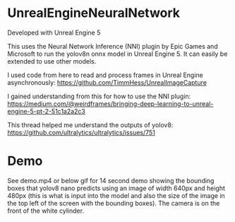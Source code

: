# UnrealEngineNeuralNetwork

Developed with Unreal Engine 5

This uses the Neural Network Inference (NNI) plugin by Epic Games and Microsoft to run the yolov8n onnx model in Unreal Engine 5. It can easily be extended to use other models.

I used code from here to read and process frames in Unreal Engine asynchronously: https://github.com/TimmHess/UnrealImageCapture

I gained understanding from this for how to use the NNI plugin: https://medium.com/@weirdframes/bringing-deep-learning-to-unreal-engine-5-pt-2-51c1a2a2c3

This thread helped me understand the outputs of yolov8: https://github.com/ultralytics/ultralytics/issues/751

# Demo

See demo.mp4 or below gif for 14 second demo showing the bounding boxes that yolov8 nano predicts using an image of width 640px and height 480px (this is what is input into the model and also the size of the image in the top left of the screen with the bounding boxes). The camera is on the front of the white cylinder. 
